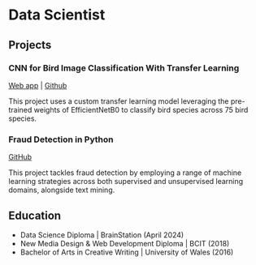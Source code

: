 # Data Scientist

## Projects

### CNN for Bird Image Classification With Transfer Learning
[Web app](https://duck-duck-choose.streamlit.app/) | [Github](https://github.com/LarissaHuang/capstone_project)

This project uses a custom transfer learning model leveraging the pre-trained weights of EfficientNetB0 to classify bird species across 75 bird species. 


### Fraud Detection in Python
[GitHub](https://github.com/LarissaHuang/Fraud-Detection-Python)

This project tackles fraud detection by employing a range of machine learning strategies across both supervised and unsupervised learning domains, alongside text mining.

## Education
- Data Science Diploma | BrainStation (April 2024)
- New Media Design & Web Development Diploma | BCIT (2018)
- Bachelor of Arts in Creative Writing | University of Wales (2016)



